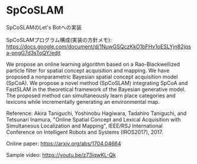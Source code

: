 # SpCoSLAM

SpCoSLAMのLet's Botへの実装

SpCoSLAMプログラム構成(実装の方針メモ):
https://docs.google.com/document/d/1NuwGSQczKkO1bFHv1oESLYjn82jqsa-pngG7d3sToQY/edit


We propose an online learning algorithm based on a Rao-Blackwellized particle filter for spatial concept acquisition and mapping. We have proposed a nonparametric Bayesian spatial concept acquisition model (SpCoA). We propose a novel method (SpCoSLAM) integrating SpCoA and FastSLAM in the theoretical framework of the Bayesian generative model. The proposed method can simultaneously learn place categories and lexicons while incrementally generating an environmental map. 

Reference:
Akira Taniguchi, Yoshinobu Hagiwara, Tadahiro Taniguchi, and Tetsunari Inamura, "Online Spatial Concept and Lexical Acquisition with Simultaneous Localization and Mapping", IEEE/RSJ International Conference on Intelligent Robots and Systems (IROS2017), 2017.

Online paper:
https://arxiv.org/abs/1704.04664

Sample video:
https://youtu.be/z73iqwKL-Qk
